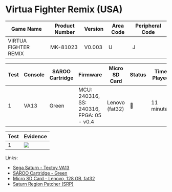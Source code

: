 # Virtua Fighter Remix (USA)

| Game Name            | Product Number | Version | Area Code | Peripheral Code |
| -------------------- | -------------- | ------- | --------- | --------------- |
| VIRTUA FIGHTER REMIX | MK-81023       | V0.003  | U         | J               |

| Test | Console | SAROO Cartridge | Firmware                                 | Micro SD Card  | Status | Time Played |
| ---- | ------- | --------------- | ---------------------------------------- | -------------- | ------ | ----------- |
| 1    | VA13    | Green           | MCU: 240316, SS: 240316, FPGA: 05 - v0.4 | Lenovo (fat32) | :100:  | 11 minutes  |

| Test | Evidence                                                                                         |
| ---- | ------------------------------------------------------------------------------------------------ |
| 1    | [![](https://img.youtube.com/vi/dCDGqRtOGYc/0.jpg)](https://www.youtube.com/watch?v=dCDGqRtOGYc) |

Links:

- [Sega Saturn - Tectoy VA13](../../../Info/Consoles/VA13/README.md)
- [SAROO Cartridge - Green](../../../Info/Cartridges/RetroGameParadiseStore/1.32F/README.md)
- [Micro SD Card - Lenovo, 128 GB, fat32](../../../Info/SdCards/Lenovo/128GB/fat32/README.md)
- [Saturn Region Patcher (SRP)](https://segaxtreme.net/resources/saturn-region-patcher.81/download)
